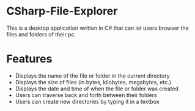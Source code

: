 # CSharp-File-Explorer

This is a desktop application written in C# that can let users browser the files and folders of their pc.

# Features
* Displays the name of the file or folder in the current directory
* Displays the size of files (in bytes, kilobytes, megabytes, etc.)
* Displays the date and time of when the file or folder was created
* Users can traverse back and forth between their folders
* Users can create new directories by typing it in a textbox
